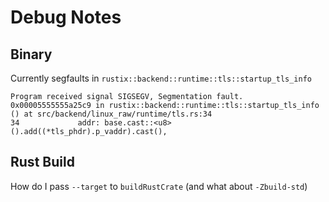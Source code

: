 # Debug Notes

## Binary

Currently segfaults in `rustix::backend::runtime::tls::startup_tls_info`

```
Program received signal SIGSEGV, Segmentation fault.
0x00005555555a25c9 in rustix::backend::runtime::tls::startup_tls_info () at src/backend/linux_raw/runtime/tls.rs:34
34	           addr: base.cast::<u8>().add((*tls_phdr).p_vaddr).cast(),
```

## Rust Build

How do I pass `--target` to `buildRustCrate` (and what about `-Zbuild-std`)
